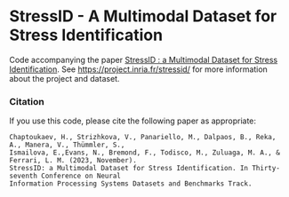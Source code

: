 # StressID - A Multimodal Dataset for Stress Identification

Code accompanying the paper [StressID : a Multimodal Dataset for Stress Identification](https://openreview.net/pdf?id=qWsQi9DGJb). See https://project.inria.fr/stressid/ for more information about the project and dataset.

### Citation

If you use this code, please cite the following paper as appropriate:

```
Chaptoukaev, H., Strizhkova, V., Panariello, M., Dalpaos, B., Reka, A., Manera, V., Thümmler, S.,
Ismailova, E.,Evans, N., Bremond, F., Todisco, M., Zuluaga, M. A., & Ferrari, L. M. (2023, November).
StressID: a Multimodal Dataset for Stress Identification. In Thirty-seventh Conference on Neural
Information Processing Systems Datasets and Benchmarks Track.
```

